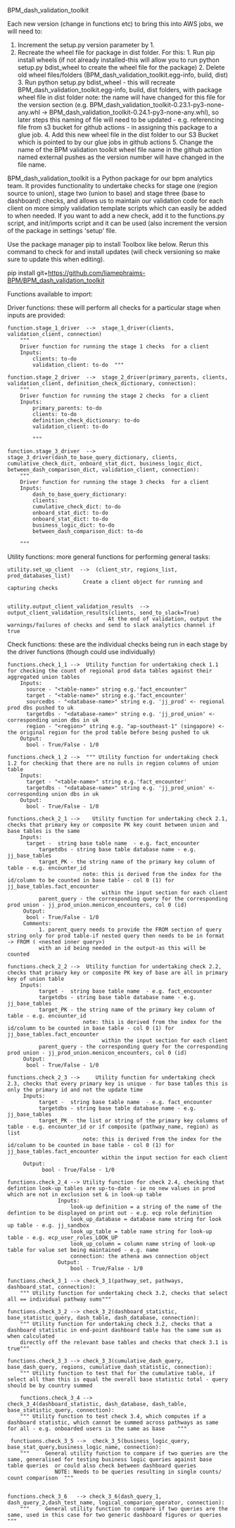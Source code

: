 BPM_dash_validation_toolkit

Each new version (change in functions etc) to bring this into AWS jobs, we will need to:
  1. Increment the setup.py version parameter by 1.
  2. Recreate the wheel file for package in dist folder. For this:
    1.  Run pip install wheels (if not already installed-this will allow you to run python setup.py bdist_wheel to create the wheel file for the package)
    2.  Delete old wheel files/folders (BPM_dash_validation_toolkit.egg-info, build, dist)
    3.  Run python setup.py bdist_wheel - this will recreate BPM_dash_validation_toolkit.egg-info, build, dist folders, with package wheel file in dist folder 
        note: the name will have changed for this file for the version section (e.g. BPM_dash_validation_toolkit-0.23.1-py3-none-any.whl -> BPM_dash_validation_toolkit-0.24.1-py3-none-any.whl), so later steps this naming of file will need to be updated - e.g. referencing file from s3 bucket for github actions - in assigning this package to a glue job.
    4. Add this new wheel file in the dist folder to our S3 Bucket which is pointed to by our glue jobs in github actions
    5. Change the name of the BPM validation toolkit wheel file name in the github action named external pushes as the version number will have changed in the file  name. 

BPM_dash_validation_toolkit is a Python package for our bpm analytics team. It provides functionality to undertake checks for stage one (region source to union), stage two (union to base) and stage three (base to dashboard) checks, and allows us to maintain our validation code for each client on more simply validation template scripts which can easily be added to when needed. If you want to add a new check, add it to the functions.py script, and init/imports script and it can be used (also increment the version of the package in settings 'setup' file. 

Use the package manager pip to install Toolbox like below. Rerun this command to check for and install updates (will check versioning so make sure to update this when editing).

pip install git+https://github.com/liamephraims-BPM/BPM_dash_validation_toolkit  

Functions available to import: 


Driver functions: these will perform all checks for a particular stage when inputs are provided:

    function.stage_1_driver  -->  stage_1_driver(clients, validation_client, connection)
        """
        Driver function for running the stage 1 checks  for a client
        Inputs:
            clients: to-do
            validation_client: to-do  """

    function.stage_2_driver  -->  stage_2_driver(primary_parents, clients, validation_client, definition_check_dictionary, connection):
        """
        Driver function for running the stage 2 checks  for a client
        Inputs:
            primary_parents: to-do
            clients: to-do
            definition_check_dictionary: to-do
            validation_client: to-do

            """ 

    function.stage_3_driver  -->    stage_3_driver(dash_to_base_query_dictionary, clients, cumulative_check_dict, onboard_stat_dict, business_logic_dict, between_dash_comparison_dict, validation_client, connection):
        """
        Driver function for running the stage 3 checks  for a client
        Inputs:
            dash_to_base_query_dictionary:
            clients:
            cumulative_check_dict: to-do
            onboard_stat_dict: to-do
            onboard_stat_dict: to-do
            business_logic_dict: to-do
            between_dash_comparison_dict: to-do

        """

Utility functions: more general functions for performing general tasks:

    utility.set_up_client  -->  (client_str, regions_list, prod_databases_list)
                            Create a client object for running and capturing checks


    utility.output_client_validation_results  -->  output_client_validation_results(clients, send_to_slack=True)
                                    At the end of validation, output the warnings/failures of checks and send to slack analytics channel if true 



Check functions: these are the individual checks being run in each stage by the driver functions (though could use individually)


    functions.check_1_1 -->  Utility function for undertaking check 1.1 for checking the count of regional prod data tables against their aggregated union tables 
        Inputs:
          source - "<table-name>" string e.g.'fact_encounter"
          target - "<table-name>" string e.g.'fact_encounter'
          sourcedbs - "<database-name>" string e.g. 'jj_prod' <- regional prod dbs pushed to uk
          targetdbs - "<database-name>" string e.g. 'jj_prod_union' <- corresponding union dbs in uk
          region - "<region>" string e.g. "ap-southeast-1" (singapore) <- the original region for the prod table before being pushed to uk
        Output:
          bool - True/False - 1/0

    functions.check_1_2 -->  """ Utility function for undertaking check 1.2 for checking that there are no nulls in region columns of union table
        Inputs:
          target - "<table-name>" string e.g.'fact_encounter'
          targetdbs - "<database-name>" string e.g. 'jj_prod_union' <- corresponding union dbs in uk
        Output:
          bool - True/False - 1/0   

    functions.check_2_1 -->    Utility function for undertaking check 2.1, checks that primary key or composite PK key count between union and base tables is the same 
        Inputs:
          target -  string base table name  - e.g. fact_encounter
              targetdbs - string base table database name - e.g. jj_base_tables
              target_PK - the string name of the primary key column of table - e.g. encounter_id
                            note: this is derived from the index for the id/column to be counted in base table - col 0 (1) for jj_base_tables.fact_encounter
                                  within the input section for each client          
              parent_query - the corresponding query for the corresponding prod union - jj_prod_union.menicon_encounters, col 0 (id)
         Output:
          bool - True/False - 1/0
         Comments:
              1. parent_query needs to provide the FROM section of query string only for prod table-if nested query then needs to be in format -> FROM ( <nested inner query>)
              with an id being needed in the output-as this will be counted

    functions.check_2_2 -->  Utility function for undertaking check 2.2, checks that primary key or composite PK key of base are all in primary key of union table
        Inputs:
              target -  string base table name  - e.g. fact_encounter
              targetdbs - string base table database name - e.g. jj_base_tables
              target_PK - the string name of the primary key column of table - e.g. encounter_id
                            note: this is derived from the index for the id/column to be counted in base table - col 0 (1) for jj_base_tables.fact_encounter
                                  within the input section for each client
              parent_query - the corresponding query for the corresponding prod union - jj_prod_union.menicon_encounters, col 0 (id)
         Output:
          bool - True/False - 1/0

    functions.check_2_3 -->     Utility function for undertaking check 2.3, checks that every primary key is unique - for base tables this is only the primary id and not the update time	
         Inputs:
              target -  string base table name  - e.g. fact_encounter
              targetdbs - string base table database name - e.g. jj_base_tables
              target_PK - the list or string of the primary key columns of table - e.g. encounter_id or if composite (pathway_name, region) as list
                            note: this is derived from the index for the id/column to be counted in base table - col 0 (1) for jj_base_tables.fact_encounter
                                  within the input section for each client
         Output:
               bool - True/False - 1/0

    functions.check_2_4 --> Utility function for check 2.4, checking that defintion look-up tables are up-to-date - ie no new values in prod which are not in exclusion set & in look-up table
                    Inputs:
                        look-up definition = a string of the name of the defintion to be displayed on print out - e.g. ecp role definition
                        look_up_database = database name string for look up table - e.g. jj_sandbox
                        look_up_table = table name string for look-up table - e.g. ecp_user_roles_LOOK_UP
                        look_up_column = column name string of look-up table for value set being maintained - e.g. name
                        connection: the athena aws connection object
                    Output:
                        bool - True/False - 1/0

    functions.check_3_1 --> check_3_1(pathway_set, pathways, dashboard_stat, connection):
        """ Utility function for undertaking check 3.2, checks that select all == individual pathway sums"""

    functions.check_3_2 --> check_3_2(dashboard_statistic, base_statistic_query, dash_table, dash_database, connection):
        """ Utility function for undertaking check 3.2, checks that a dashboard statistic in end-point dashboard table has the same sum as when calculated 
        directly off the relevant base tables and checks that check 3.1 is true"""

    functions.check_3_3 --> check_3_3(cumulative_dash_query, base_dash_query, regions, cumulative_dash_statistic, connection):
        """ Utility function to test that for the cumulative table, if select all than this is equal the overall base statistic total - query should be by country summed

        functions.check_3_4 --> 
    check_3_4(dashboard_statistic, dash_database, dash_table, base_statistic_query, connection):
        """ Utility function to test check 3.4, which computes if a dashboard statistic, which cannot be summed across pathways as same for all - e.g. onboarded users is the same as base    """

     functiuons.check_3_5 -->  check_3_5(business_logic_query, base_stat_query,business_logic_name, connection):
        """     General utility function to compare if two queries are the same, generalised for testing business logic queries against base table queries  or could also check between dashboard queries   
                   NOTE: Needs to be queries resulting in single counts/ count comparison  """


    functions.check_3_6   --> check_3_6(dash_query_1, dash_query_2,dash_test_name, logical_comparion_operator, connection):
        """     General utility function to compare if two queries are the same, used in this case for two generic dashboard figures or queries  """

